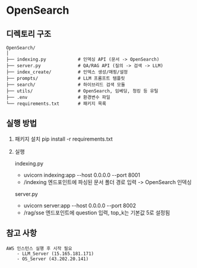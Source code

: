 # OpenSearch


## 디렉토리 구조
```
OpenSearch/
│
├── indexing.py            # 인덱싱 API (문서 -> OpenSearch)
├── server.py              # QA/RAG API (질의 -> 검색 -> LLM)
├── index_create/          # 인덱스 생성/매핑/설정
├── prompts/               # LLM 프롬프트 템플릿
├── search/                # 하이브리드 검색 모듈
├── utils/                 # OpenSearch, 임베딩, 청킹 등 유틸
├── .env                   # 환경변수 파일
└── requirements.txt       # 패키지 목록
```
## 실행 방법

1. 패키지 설치
    pip install -r requirements.txt

2. 실행

    indexing.py
    - uvicorn indexing:app --host 0.0.0.0 --port 8001
    - /indexing 엔드포인트에 파싱된 문서 폴더 경로 입력 -> OpenSearch 인덱싱

    server.py
    - uvicorn server:app --host 0.0.0.0 --port 8002
    - /rag/sse 엔드포인트에 question 입력, top_k는 기본값 5로 설정됨

## 참고 사항

    AWS 인스턴스 실행 후 시작 필요
        - LLM_Server (15.165.181.171)
        - OS_Server (43.202.20.141)





